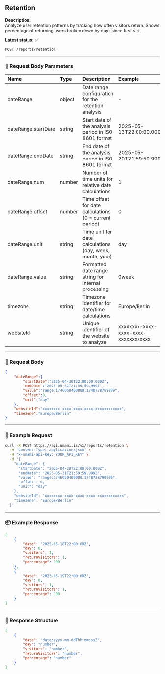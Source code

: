 ## Retention
<!-- testable: true -->
<!-- expectedStatus: 200 -->
**Description:**  
Analyze user retention patterns by tracking how often visitors return.
Shows percentage of returning users broken down by days since first visit.

**Latest status:** <!--status-->✅<!--status-end-->

```
POST /reports/retention
```

---

### 📩 Request Body Parameters
| Name               | Type              | Description                                                 | Example             | Required |
| :----------------- | :---------------- | :---------------------------------------------------------- | :------------------ | :------: |
| dateRange          | object            | Date range configuration for the retention analysis        | -                   | yes      |
| dateRange.startDate| string            | Start date of the analysis period in ISO 8601 format       | 2025-05-13T22:00:00.000Z| yes  |
| dateRange.endDate  | string            | End date of the analysis period in ISO 8601 format         | 2025-05-20T21:59:59.999Z| yes  |
| dateRange.num      | number            | Number of time units for relative date calculations         | 1                   | yes      |
| dateRange.offset   | number            | Time offset for date calculations (0 = current period)     | 0                   | yes      |
| dateRange.unit     | string            | Time unit for date calculations (day, week, month, year)   | day                 | yes      |
| dateRange.value    | string            | Formatted date range string for internal processing        | 0week               | yes      |
| timezone           | string            | Timezone identifier for date/time calculations             | Europe/Berlin       | yes      |
| websiteId          | string            | Unique identifier of the website to analyze                 | xxxxxxxx-xxxx-xxxx-xxxx-xxxxxxxxxxxx | yes      |

---

### 📨 Request Body
```json
{
    "dateRange":{
        "startDate":"2025-04-30T22:00:00.000Z",
        "endDate":"2025-05-31T21:59:59.999Z",
        "value":"range:1746050400000:1748728799999",
        "offset":0,
        "unit":"day"
    },
    "websiteId":"xxxxxxxx-xxxx-xxxx-xxxx-xxxxxxxxxxxx",
    "timezone":"Europe/Berlin"
}
```

---

### 🔁 Example Request
```bash
curl -X POST https://api.umami.is/v1/reports/retention \
  -H "Content-Type: application/json" \
  -H "x-umami-api-key: YOUR_API_KEY" \
  -d '{
    "dateRange": {
      "startDate": "2025-04-30T22:00:00.000Z",
      "endDate": "2025-05-31T21:59:59.999Z",
      "value": "range:1746050400000:1748728799999",
      "offset": 0,
      "unit": "day"
    },
    "websiteId": "xxxxxxxx-xxxx-xxxx-xxxx-xxxxxxxxxxxx",
    "timezone": "Europe/Berlin"
  }'
```

---

### 📦 Example Response
```json
[
    {
        "date": "2025-05-18T22:00:00Z",
        "day": 0,
        "visitors": 1,
        "returnVisitors": 1,
        "percentage": 100
    }, 
    {
        "date": "2025-05-19T22:00:00Z",
        "day": 0,
        "visitors": 1,
        "returnVisitors": 1,
        "percentage": 100
    }
]
```

---

### 📘 Response Structure
```json
[
    {
        "date": "date:yyyy-mm-ddThh:mm:ssZ",
        "day": "number",
        "visitors": "number",
        "returnVisitors": "number",
        "percentage": "number"
    }
]
```
